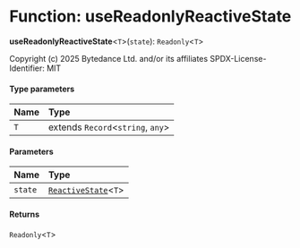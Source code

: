 # Function: useReadonlyReactiveState

**useReadonlyReactiveState**<`T`>(`state`): `Readonly`<`T`>

Copyright (c) 2025 Bytedance Ltd. and/or its affiliates
SPDX-License-Identifier: MIT

#### Type parameters

| Name | Type |
| :------ | :------ |
| `T` | extends `Record`<`string`, `any`> |

#### Parameters

| Name | Type |
| :------ | :------ |
| `state` | [`ReactiveState`](/auto-docs/free-layout-editor/classes/ReactiveState.md)<`T`> |

#### Returns

`Readonly`<`T`>
